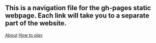 ## This is a navigation file for the gh-pages static webpage. Each link will take you to a separate part of the website.

[About](https://fierymewtwo.github.io/crazycrystal/?rnd=174) 
[How to play](https://fierymewtwo.github.io/crazycrystal/how_to_play.html)
